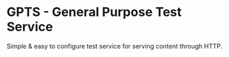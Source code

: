 <!-- ![Go version](https://img.shields.io/github/go-mod/go-version/Icikowski/GPTS?filename=application%2Fgo.mod&style=for-the-badge)
[![Go Report Card](https://goreportcard.com/badge/github.com/Icikowski/GPTS?style=for-the-badge)](https://goreportcard.com/report/github.com/Icikowski/GPTS)
![Codecov](https://img.shields.io/codecov/c/gh/icikowski/GPTS?style=for-the-badge&token=FRS94GYIE7)
[![Helm Chart](https://img.shields.io/badge/dynamic/yaml?color=0f1689&label=Helm%20Chart&query=%24.entries.gpts[0].version&url=https%3A%2F%2Fcharts.icikowski.pl%2Findex.yaml&style=for-the-badge)](https://charts.icikowski.pl)
![License](https://img.shields.io/github/license/Icikowski/GPTS?style=for-the-badge)
 [![Swagger Validator](https://img.shields.io/swagger/valid/3.0?specUrl=https%3A%2F%2Fraw.githubusercontent.com%2FIcikowski%2FGPTS%2Fmaster%2Fopenapi.yml&style=for-the-badge)](https://editor.swagger.io/?url=https%3A%2F%2Fraw.githubusercontent.com%2FIcikowski%2FGPTS%2Fmaster%2Fopenapi.yml) -->

# **GPTS** - General Purpose Test Service

Simple & easy to configure test service for serving content through HTTP.

<!-- [**Explore documentation**](https://icikowski.github.io/GPTS) -->
